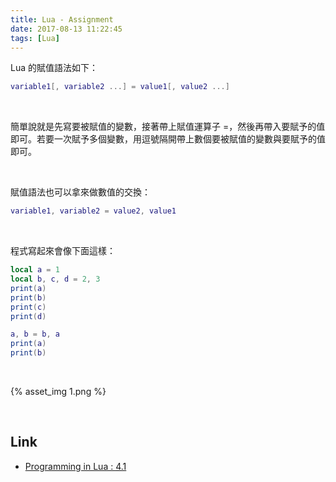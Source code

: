 ```yaml
---
title: Lua - Assignment
date: 2017-08-13 11:22:45
tags: [Lua]
---
```


Lua 的賦值語法如下：  

<!-- More -->

```Lua
variable1[, variable2 ...] = value1[, value2 ...]
```

<br/>


簡單說就是先寫要被賦值的變數，接著帶上賦值運算子 =，然後再帶入要賦予的值即可。若要一次賦予多個變數，用逗號隔開帶上數個要被賦值的變數與要賦予的值即可。  

<br/>


賦值語法也可以拿來做數值的交換：  

```Lua
variable1, variable2 = value2, value1
```

<br/>


程式寫起來會像下面這樣：  

```Lua
local a = 1
local b, c, d = 2, 3
print(a)
print(b)
print(c)
print(d)

a, b = b, a
print(a)
print(b)
```

<br/>


{% asset_img 1.png %}

<br/>


Link
----
* [Programming in Lua : 4.1](https://www.lua.org/pil/4.1.html)
